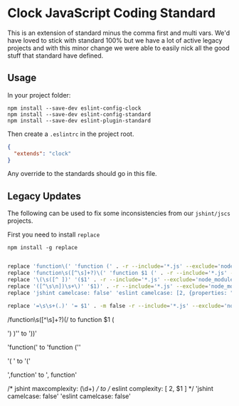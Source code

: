 # Clock JavaScript Coding Standard

This is an extension of standard minus the comma first and multi vars. We'd have
loved to stick with standard 100% but we have a lot of active legacy projects
and with this minor change we were able to easily nick all the good stuff that
standard have defined.

## Usage

In your project folder:

```
npm install --save-dev eslint-config-clock
npm install --save-dev eslint-config-standard
npm install --save-dev eslint-plugin-standard
```

Then create a `.eslintrc` in the project root.

```json
{
  "extends": "clock"
}
```

Any override to the standards should go in this file.

## Legacy Updates

The following can be used to fix some inconsistencies from our `jshint/jscs`
projects. 

First you need to install `replace`

```
npm install -g replace
```

```sh

replace 'function\(' 'function (' . -r --include='*.js' --exclude='node_modules,vendor'
replace 'function\s([^\s]+?)\(' 'function $1 (' . -r --include='*.js' --exclude='node_modules,vendor'
replace '\(\s([^ ])' '($1' . -r --include='*.js' --exclude='node_modules,vendor'
replace '([^\s\n])\s+\)' '$1)' . -r --include='*.js' --exclude='node_modules,vendor'
replace 'jshint camelcase: false' 'eslint camelcase: [2, {properties: "never"}]' . -r --include='*.js' --exclude='node_modules,vendor'
 
replace '=\s\s+(.)' '= $1' . -m false -r --include='*.js' --exclude='node_modules,vendor'

```
/function\s([^\s]+?)\(/ to function $1 (

') )'' to '))'

'function(' to 'function (''

'( ' to '('

',function' to ', function'

\/\* jshint maxcomplexity: (\d+) */ to /* eslint complexity: [ 2, $1 ] */
'jshint camelcase: false' 'eslint camelcase: false'
```